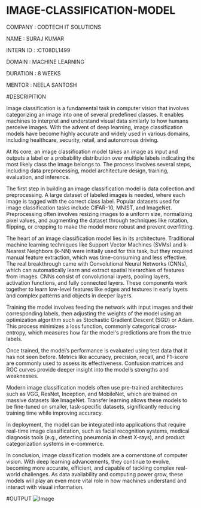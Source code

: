 # IMAGE-CLASSIFICATION-MODEL

COMPANY : CODTECH IT SOLUTIONS

NAME : SURAJ KUMAR

INTERN ID : :CT08DL1499

DOMAIN : MACHINE LEARNING

DURATION : 8 WEEKS

MENTOR : NEELA SANTOSH

#DESCRIPITION

Image classification is a fundamental task in computer vision that involves categorizing an image into one of several predefined classes. It enables machines to interpret and understand visual data similarly to how humans perceive images. With the advent of deep learning, image classification models have become highly accurate and widely used in various domains, including healthcare, security, retail, and autonomous driving.

At its core, an image classification model takes an image as input and outputs a label or a probability distribution over multiple labels indicating the most likely class the image belongs to. The process involves several steps, including data preprocessing, model architecture design, training, evaluation, and inference.

The first step in building an image classification model is data collection and preprocessing. A large dataset of labeled images is needed, where each image is tagged with the correct class label. Popular datasets used for image classification tasks include CIFAR-10, MNIST, and ImageNet. Preprocessing often involves resizing images to a uniform size, normalizing pixel values, and augmenting the dataset through techniques like rotation, flipping, or cropping to make the model more robust and prevent overfitting.

The heart of an image classification model lies in its architecture. Traditional machine learning techniques like Support Vector Machines (SVMs) and k-Nearest Neighbors (k-NN) were initially used for this task, but they required manual feature extraction, which was time-consuming and less effective. The real breakthrough came with Convolutional Neural Networks (CNNs), which can automatically learn and extract spatial hierarchies of features from images. CNNs consist of convolutional layers, pooling layers, activation functions, and fully connected layers. These components work together to learn low-level features like edges and textures in early layers and complex patterns and objects in deeper layers.

Training the model involves feeding the network with input images and their corresponding labels, then adjusting the weights of the model using an optimization algorithm such as Stochastic Gradient Descent (SGD) or Adam. This process minimizes a loss function, commonly categorical cross-entropy, which measures how far the model's predictions are from the true labels.

Once trained, the model’s performance is evaluated using test data that it has not seen before. Metrics like accuracy, precision, recall, and F1-score are commonly used to assess its effectiveness. Confusion matrices and ROC curves provide deeper insight into the model’s strengths and weaknesses.

Modern image classification models often use pre-trained architectures such as VGG, ResNet, Inception, and MobileNet, which are trained on massive datasets like ImageNet. Transfer learning allows these models to be fine-tuned on smaller, task-specific datasets, significantly reducing training time while improving accuracy.

In deployment, the model can be integrated into applications that require real-time image classification, such as facial recognition systems, medical diagnosis tools (e.g., detecting pneumonia in chest X-rays), and product categorization systems in e-commerce.

In conclusion, image classification models are a cornerstone of computer vision. With deep learning advancements, they continue to evolve, becoming more accurate, efficient, and capable of tackling complex real-world challenges. As data availability and computing power grow, these models will play an even more vital role in how machines understand and interact with visual information.

#OUTPUT
![Image](https://github.com/user-attachments/assets/f6da19e4-2ac7-4b20-88b3-2b2f351fbac2)
